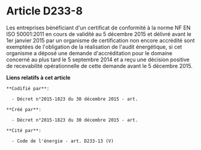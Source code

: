 # Article D233-8

Les entreprises bénéficiant d'un certificat de conformité à la norme NF EN ISO 50001:2011 en cours de validité au 5 décembre
2015 et délivré avant le 1er janvier 2015 par un organisme de certification non encore accrédité sont exemptées de
l'obligation de la réalisation de l'audit énergétique, si cet organisme a déposé une demande d'accréditation pour le domaine
concerné au plus tard le 5 septembre 2014 et a reçu une décision positive de recevabilité opérationnelle de cette demande
avant le 5 décembre 2015.

**Liens relatifs à cet article**

	**Codifié par**:

	  - Décret n°2015-1823 du 30 décembre 2015 - art.

	**Créé par**:

	  - Décret n°2015-1823 du 30 décembre 2015 - art.

	**Cité par**:

	  - Code de l'énergie - art. D233-13 (V)
